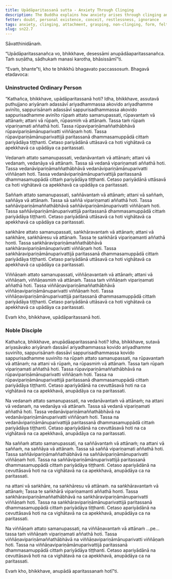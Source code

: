 ```yaml
---
title: Upādāparitassanā sutta - Anxiety Through Clinging
description: The Buddha explains how anxiety arises through clinging and how there is freedom from anxiety through non-clinging.
fetter: doubt, personal existence, conceit, restlessness, ignorance
tags: anxiety, clinging, attachment, grasping, non-clinging, form, felt experience, feeling, perception, volitional formations, consciousness, sn, sn22-34, sn22
slug: sn22.7
---
```


Sāvatthinidānaṁ.

“Upādāparitassanañca vo, bhikkhave, desessāmi anupādāaparitassanañca. Taṁ suṇātha, sādhukaṁ manasi karotha, bhāsissāmī”ti.

“Evaṁ, bhante”ti, kho te bhikkhū bhagavato paccassosuṁ. Bhagavā etadavoca:

### Uninstructed Ordinary Person

“Kathañca, bhikkhave, upādāparitassanā hoti? Idha, bhikkhave, assutavā puthujjano ariyānaṁ adassāvī ariyadhammassa akovido ariyadhamme avinīto, sappurisānaṁ adassāvī sappurisadhammassa akovido sappurisadhamme avinīto rūpaṁ attato samanupassati, rūpavantaṁ vā attānaṁ; attani vā rūpaṁ, rūpasmiṁ vā attānaṁ. Tassa taṁ rūpaṁ vipariṇamati aññathā hoti. Tassa rūpavipariṇāmaññathābhāvā rūpavipariṇāmānuparivatti viññāṇaṁ hoti. Tassa rūpavipariṇāmānuparivattijā paritassanā dhammasamuppādā cittaṁ pariyādāya tiṭṭhanti. Cetaso pariyādānā uttāsavā ca hoti vighātavā ca apekkhavā ca upādāya ca paritassati.

Vedanaṁ attato samanupassati, vedanāvantaṁ vā attānaṁ; attani vā vedanaṁ, vedanāya vā attānaṁ. Tassa sā vedanā vipariṇamati aññathā hoti. Tassa vedanāvipariṇāmaññathābhāvā vedanāvipariṇāmānuparivatti viññāṇaṁ hoti. Tassa vedanāvipariṇāmānuparivattijā paritassanā dhammasamuppādā cittaṁ pariyādāya tiṭṭhanti. Cetaso pariyādānā uttāsavā ca hoti vighātavā ca apekkhavā ca upādāya ca paritassati.

Saññaṁ attato samanupassati, saññāvantaṁ vā attānaṁ; attani vā saññaṁ, saññāya vā attānaṁ. Tassa sā saññā vipariṇamati aññathā hoti. Tassa saññāvipariṇāmaññathābhāvā saññāvipariṇāmānuparivatti viññāṇaṁ hoti. Tassa saññāvipariṇāmānuparivattijā paritassanā dhammasamuppādā cittaṁ pariyādāya tiṭṭhanti. Cetaso pariyādānā uttāsavā ca hoti vighātavā ca apekkhavā ca upādāya ca paritassati.

saṅkhāre attato samanupassati, saṅkhāravantaṁ vā attānaṁ; attani vā saṅkhāre, saṅkhāresu vā attānaṁ. Tassa te saṅkhārā vipariṇamanti aññathā honti. Tassa saṅkhāravipariṇāmaññathābhāvā saṅkhāravipariṇāmānuparivatti viññāṇaṁ hoti. Tassa saṅkhāravipariṇāmānuparivattijā paritassanā dhammasamuppādā cittaṁ pariyādāya tiṭṭhanti. Cetaso pariyādānā uttāsavā ca hoti vighātavā ca apekkhavā ca upādāya ca paritassati.

Viññāṇaṁ attato samanupassati, viññāṇavantaṁ vā attānaṁ; attani vā viññāṇaṁ, viññāṇasmiṁ vā attānaṁ. Tassa taṁ viññāṇaṁ vipariṇamati aññathā hoti. Tassa viññāṇavipariṇāmaññathābhāvā viññāṇavipariṇāmānuparivatti viññāṇaṁ hoti. Tassa viññāṇavipariṇāmānuparivattijā paritassanā dhammasamuppādā cittaṁ pariyādāya tiṭṭhanti. Cetaso pariyādānā uttāsavā ca hoti vighātavā ca apekkhavā ca upādāya ca paritassati.

Evaṁ kho, bhikkhave, upādāparitassanā hoti.

### Noble Disciple

Kathañca, bhikkhave, anupādāaparitassanā hoti? Idha, bhikkhave, sutavā ariyasāvako ariyānaṁ dassāvī ariyadhammassa kovido ariyadhamme suvinīto, sappurisānaṁ dassāvī sappurisadhammassa kovido sappurisadhamme suvinīto na rūpaṁ attato samanupassati, na rūpavantaṁ vā attānaṁ; na attani vā rūpaṁ, na rūpasmiṁ vā attānaṁ. Tassa taṁ rūpaṁ vipariṇamati aññathā hoti. Tassa rūpavipariṇāmaññathābhāvā na rūpavipariṇāmānuparivatti viññāṇaṁ hoti. Tassa na rūpavipariṇāmānuparivattijā paritassanā dhammasamuppādā cittaṁ pariyādāya tiṭṭhanti. Cetaso apariyādānā na cevuttāsavā hoti na ca vighātavā na ca apekkhavā, anupādāya ca na paritassati.

Na vedanaṁ attato samanupassati, na vedanāvantaṁ vā attānaṁ; na attani vā vedanaṁ, na vedanāya vā attānaṁ. Tassa sā vedanā vipariṇamati aññathā hoti. Tassa vedanāvipariṇāmaññathābhāvā na vedanāvipariṇāmānuparivatti viññāṇaṁ hoti. Tassa na vedanāvipariṇāmānuparivattijā paritassanā dhammasamuppādā cittaṁ pariyādāya tiṭṭhanti. Cetaso apariyādānā na cevuttāsavā hoti na ca vighātavā na ca apekkhavā, anupādāya ca na paritassati.

Na saññaṁ attato samanupassati, na saññāvantaṁ vā attānaṁ; na attani vā saññaṁ, na saññāya vā attānaṁ. Tassa sā saññā vipariṇamati aññathā hoti. Tassa saññāvipariṇāmaññathābhāvā na saññāvipariṇāmānuparivatti viññāṇaṁ hoti. Tassa na saññāvipariṇāmānuparivattijā paritassanā dhammasamuppādā cittaṁ pariyādāya tiṭṭhanti. Cetaso apariyādānā na cevuttāsavā hoti na ca vighātavā na ca apekkhavā, anupādāya ca na paritassati.

na attani vā saṅkhāre, na saṅkhāresu vā attānaṁ. na saṅkhāravantaṁ vā attānaṁ; Tassa te saṅkhārā vipariṇamanti aññathā honti. Tassa saṅkhāravipariṇāmaññathābhāvā na saṅkhāravipariṇāmānuparivatti viññāṇaṁ hoti. Tassa na saṅkhāravipariṇāmānuparivattijā paritassanā dhammasamuppādā cittaṁ pariyādāya tiṭṭhanti. Cetaso apariyādānā na cevuttāsavā hoti na ca vighātavā na ca apekkhavā, anupādāya ca na paritassati.

Na viññāṇaṁ attato samanupassati, na viññāṇavantaṁ vā attānaṁ …pe… tassa taṁ viññāṇaṁ vipariṇamati aññathā hoti. Tassa viññāṇavipariṇāmaññathābhāvā na viññāṇavipariṇāmānuparivatti viññāṇaṁ hoti. Tassa na viññāṇavipariṇāmānuparivattijā paritassanā dhammasamuppādā cittaṁ pariyādāya tiṭṭhanti. Cetaso apariyādānā na cevuttāsavā hoti na ca vighātavā na ca apekkhavā, anupādāya ca na paritassati.

Evaṁ kho, bhikkhave, anupādā aparitassanaṁ hotī”ti.
